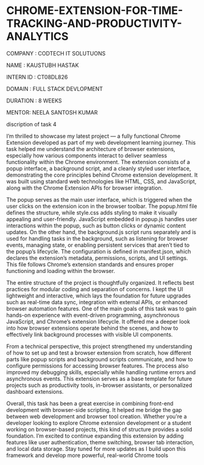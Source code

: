# CHROME-EXTENSION-FOR-TIME-TRACKING-AND-PRODUCTIVITY-ANALYTICS

COMPANY : CODTECH IT SOLUTUONS

NAME : KAUSTUBH HASTAK

INTERN ID : CT08DL826

DOMAIN : FULL STACK DEVLOPMENT

DURATION : 8 WEEKS

MENTOR: NEELA SANTOSH KUMAR

discription of task 4

I’m thrilled to showcase my latest project — a fully functional Chrome Extension developed as part of my web development learning journey. This task helped me understand the architecture of browser extensions, especially how various components interact to deliver seamless functionality within the Chrome environment. The extension consists of a popup interface, a background script, and a cleanly styled user interface, demonstrating the core principles behind Chrome extension development. It was built using standard web technologies like HTML, CSS, and JavaScript, along with the Chrome Extension APIs for browser integration.

The popup serves as the main user interface, which is triggered when the user clicks on the extension icon in the browser toolbar. The popup.html file defines the structure, while style.css adds styling to make it visually appealing and user-friendly. JavaScript embedded in popup.js handles user interactions within the popup, such as button clicks or dynamic content updates. On the other hand, the background.js script runs separately and is used for handling tasks in the background, such as listening for browser events, managing state, or enabling persistent services that aren’t tied to the popup’s lifecycle. The configuration is defined in manifest.json, which declares the extension’s metadata, permissions, scripts, and UI settings. This file follows Chrome’s extension standards and ensures proper functioning and loading within the browser.

The entire structure of the project is thoughtfully organized. It reflects best practices for modular coding and separation of concerns. I kept the UI lightweight and interactive, which lays the foundation for future upgrades such as real-time data sync, integration with external APIs, or enhanced browser automation features. One of the main goals of this task was to gain hands-on experience with event-driven programming, asynchronous JavaScript, and Chrome’s extension lifecycle. It offered me a deeper look into how browser extensions operate behind the scenes, and how to effectively link background processes with visible UI components.

From a technical perspective, this project strengthened my understanding of how to set up and test a browser extension from scratch, how different parts like popup scripts and background scripts communicate, and how to configure permissions for accessing browser features. The process also improved my debugging skills, especially while handling runtime errors and asynchronous events. This extension serves as a base template for future projects such as productivity tools, in-browser assistants, or personalized dashboard extensions.

Overall, this task has been a great exercise in combining front-end development with browser-side scripting. It helped me bridge the gap between web development and browser tool creation. Whether you're a developer looking to explore Chrome extension development or a student working on browser-based projects, this kind of structure provides a solid foundation. I’m excited to continue expanding this extension by adding features like user authentication, theme switching, browser tab interaction, and local data storage. Stay tuned for more updates as I build upon this framework and develop more powerful, real-world Chrome tools
